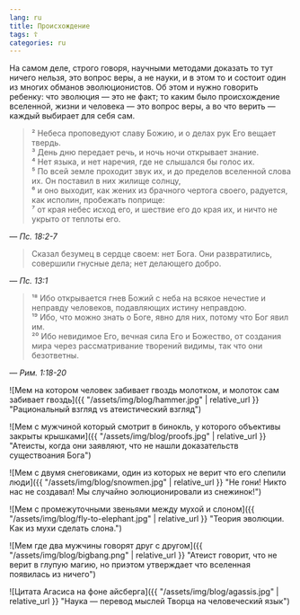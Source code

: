 ```yaml
---
lang: ru
title: Происхождение
tags: ☦
categories: ru
---
```


На самом деле, строго говоря, научными методами доказать то тут ничего нельзя, это вопрос веры, а не науки, и в этом то и состоит один
из многих обманов эволюционистов. Об этом и нужно говорить ребенку: что эволюция — это не факт; то каким было происхождение вселенной,
жизни и человека — это вопрос веры, а во что верить — каждый выбирает для себя сам.

> ² Небеса проповедуют славу Божию, и о делах рук Его вещает твердь.  
> ³ День дню передает речь, и ночь ночи открывает знание.  
> ⁴ Нет языка, и нет наречия, где не слышался бы голос их.  
> ⁵ По всей земле проходит звук их, и до пределов вселенной слова их. Он поставил в них жилище солнцу,  
> ⁶ и оно выходит, как жених из брачного чертога своего, радуется, как исполин, пробежать поприще:  
> ⁷ от края небес исход его, и шествие его до края их, и ничто не укрыто от теплоты его.

— <cite>Пс.&nbsp;18:2-7</cite>

> Сказал безумец в сердце своем: нет Бога. Они развратились, совершили гнусные дела; нет делающего добро.

— <cite>Пс.&nbsp;13:1</cite>

> ¹⁸ Ибо открывается гнев Божий с неба на всякое нечестие и неправду человеков, подавляющих истину неправдою.  
> ¹⁹ Ибо, что можно знать о Боге, явно для них, потому что Бог явил им.  
> ²⁰ Ибо невидимое Его, вечная сила Его и Божество, от создания мира через рассматривание творений видимы, так что они безответны.

— <cite>Рим.&nbsp;1:18-20</cite>

![Мем на котором человек забивает гвоздь молотком, и молоток сам забивает гвоздь]({{ "/assets/img/blog/hammer.jpg" | relative_url }} "Рациональный взгляд vs атеистический взгляд")

![Мем с мужчиной который смотрит в бинокль, у которого объективы закрыты крышками]({{ "/assets/img/blog/proofs.jpg" | relative_url }} "Атеисты, когда они заявляют, что не нашли доказательств существоания Бога")

![Мем с двумя снеговиками, один из которых не верит что его слепили люди]({{ "/assets/img/blog/snowmen.jpg" | relative_url }} "Не гони! Никто нас не создавал! Мы случайно эолюционировали из снежинок!")

![Мем с промежуточными звеньями между мухой и слоном]({{ "/assets/img/blog/fly-to-elephant.jpg" | relative_url }} "Теория эволюции. Как из мухи сделать слона.")

![Мем где два мужчины говорят друг с другом]({{ "/assets/img/blog/bigbang.png" | relative_url }} "Атеист говорит, что не верит в глупую магию, но приэтом утверждает что вселенная появилась из ничего")

![Цитата Агасиса на фоне айсберга]({{ "/assets/img/blog/agassis.jpg" | relative_url }} "Наука — перевод мыслей Творца на человеческий язык")
